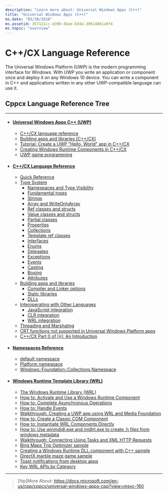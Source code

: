 ```yaml
---
description: "Learn more about: Universal Windows Apps (C++)"
title: "Universal Windows Apps (C++)"
ms.date: "03/30/2018"
ms.assetid: 357121cc-d390-4bae-b34a-39614861a9f4
ms.topic: "overview"
---
```

<link rel="stylesheet" href="https://cdn.jsdelivr.net/npm/bootstrap-icons@1.5.0/font/bootstrap-icons.css">

# C++/CX Language Reference

The Universal Windows Platform (UWP) is the modern programming interface for Windows. With UWP you write an application or component once and deploy it on any Windows 10 device. You can write a component in C++ and applications written in any other UWP-compatible language can use it. 

## Cppcx Language Reference Tree <i class="bi bi-list-nested"></i>
---
* #### [Universal Windows Apps C++ (UWP)](universal-windows-apps-cpp.md)
   * [C++/CX language reference](visual-c-language-reference-c-cx.md)
   * [Building apps and libraries (C++/CX)](building-apps-and-libraries-c-cx.md)
   * [Tutorial: Create a UWP "Hello, World" app in C++/CX](/windows/uwp/get-started/create-a-basic-windows-10-app-in-cpp)
   * [Creating Windows Runtime Components in C++/CX](/windows/uwp/winrt-components/creating-windows-runtime-components-in-cpp)
   * [UWP game programming](/windows/uwp/gaming/)

* #### [C++/CX Language Reference](visual-c-language-reference-c-cx.md)
   * [Quick Reference](../cppcx/quick-reference-c-cx.md)
   * [Type System](../cppcx/type-system-c-cx.md)
     * [Namespaces and Type Visibility](../cppcx/namespaces-and-type-visibility-c-cx.md)
     * [Fundamental types](../cppcx/fundamental-types-c-cx.md)
     * [Strings](../cppcx/strings-c-cx.md)
     * [Array and WriteOnlyArray](../cppcx/array-and-writeonlyarray-c-cx.md)
     * [Ref classes and structs](../cppcx/ref-classes-and-structs-c-cx.md)
     * [Value classes and structs](../cppcx/value-classes-and-structs-c-cx.md)
     * [Partial classes](../cppcx/partial-classes-c-cx.md)
     * [Properties](../cppcx/properties-c-cx.md)
     * [Collections](../cppcx/collections-c-cx.md)
     * [Template ref classes](../cppcx/template-ref-classes-c-cx.md)
     * [Interfaces](../cppcx/interfaces-c-cx.md)
     * [Enums](../cppcx/enums-c-cx.md)
     * [Delegates](../cppcx/delegates-c-cx.md)
     * [Exceptions](../cppcx/exceptions-c-cx.md)
     * [Events](../cppcx/events-c-cx.md)
     * [Casting](../cppcx/casting-c-cx.md)
     * [Boxing](../cppcx/boxing-c-cx.md) 
     * [Attributes](attributes-c-cx.md)
   * [Building apps and libraries](../cppcx/building-apps-and-libraries-c-cx.md)
     * [Compiler and Linker options](../cppcx/compiler-and-linker-options-c-cx.md)
     * [Static libraries](../cppcx/static-libraries-c-cx.md)
     * [DLLs](../cppcx/dlls-c-cx.md)
   * [Interoperating with Other Languages](../cppcx/interoperating-with-other-languages-c-cx.md)
     * [JavaScript integration](../cppcx/javascript-integration-c-cx.md)
     * [CLR integration](../cppcx/clr-integration-c-cx.md)
     * [WRL integration](../cppcx/wrl-integration-c-cx.md)
   * [Threading and Marshaling](../cppcx/threading-and-marshaling-c-cx.md)
   * [CRT functions not supported in Universal Windows Platform apps](../cppcx/crt-functions-not-supported-in-universal-windows-platform-apps.md)
   * [C++/CX Part 0 of \[n\]: An Introduction](https://devblogs.microsoft.com/cppblog/ccx-part-0-of-n-an-introduction/)
* #### [Namespaces Reference](../cppcx/namespaces-reference-c-cx.md)
   * [default namespace](../cppcx/default-namespace.md)
   * [Platform namespace](../cppcx/platform-namespace-c-cx.md)
   * [Windows::Foundation::Collections Namespace](../cppcx/windows-foundation-collections-namespace-c-cx.md)

* #### [Windows Runtime Template Library (WRL)](windows-runtime-cpp-template-library-wrl.md)
   * [The Windows Runtime Library (WRL)](https://channel9.msdn.com/Events/Windows-Camp/Developing-Windows-8-Metro-style-apps-in-Cpp/The-Windows-Runtime-Library-WRL-)
   * [How to: Activate and Use a Windows Runtime Component](how-to-activate-and-use-a-windows-runtime-component-using-wrl.md)
   * [How to: Complete Asynchronous Operations](how-to-complete-asynchronous-operations-using-wrl.md)
   * [How to: Handle Events](how-to-handle-events-using-wrl.md)
   * [Walkthrough: Creating a UWP app using WRL and Media Foundation](walkthrough-creating-a-windows-store-app-using-wrl-and-media-foundation.md)
   * [How to: Create a Classic COM Component](how-to-create-a-classic-com-component-using-wrl.md)
   * [How to: Instantiate WRL Components Directly](how-to-instantiate-wrl-components-directly.md)
   * [How to: Use winmdidl.exe and midlrt.exe to create .h files from windows metadata](use-winmdidl-and-midlrt-to-create-h-files-from-windows-metadata.md)
   * [Walkthrough: Connecting Using Tasks and XML HTTP Requests](../../parallel/concrt/walkthrough-connecting-using-tasks-and-xml-http-requests.md)
   * [Bing Maps Trip Optimizer sample](https://github.com/Microsoft/VCSamples/tree/master/VC2012Samples/Windows%208%20samples/C%2B%2B/Windows%208%20app%20samples)
   * [Creating a Windows Runtime DLL component with C++ sample](https://github.com/Microsoft/VCSamples/tree/master/VC2012Samples/Windows%208%20samples/C%2B%2B/Windows%208%20app%20samples)
   * [DirectX marble maze game sample](/samples/microsoft/windows-appsample-marble-maze/directx-marble-maze-game-sample/)
   * [Toast notifications from desktop apps](/windows/uwp/design/shell/tiles-and-notifications/toast-desktop-apps)
   * [Key WRL APIs by Category](key-wrl-apis-by-category.md)


---
>[!tip]More About: https://docs.microsoft.com/en-us/cpp/cppcx/universal-windows-apps-cpp?view=msvc-160
